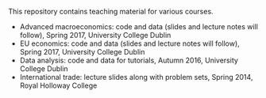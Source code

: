 This repository contains teaching material for various courses.

* Advanced macroeconomics: code and data (slides and lecture notes will follow), Spring 2017, University College Dublin 
* EU economics: code and data (slides and lecture notes will follow), Spring 2017, University College Dublin  
* Data analysis: code and data for tutorials, Autumn 2016, University College Dublin
* International trade: lecture slides along with problem sets, Spring 2014, Royal Holloway College 


 

